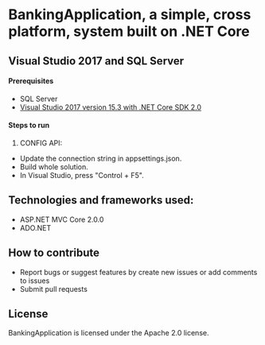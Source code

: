 # BankingApplication, a simple, cross platform, system built on .NET Core

## Visual Studio 2017 and SQL Server

#### Prerequisites

- SQL Server
- [Visual Studio 2017 version 15.3 with .NET Core SDK 2.0](https://www.microsoft.com/net/core/)

#### Steps to run

1. CONFIG API:
- Update the connection string in appsettings.json.
- Build whole solution.
- In Visual Studio, press "Control + F5".

## Technologies and frameworks used:
- ASP.NET MVC Core 2.0.0
- ADO.NET

## How to contribute

- Report bugs or suggest features by create new issues or add comments to issues
- Submit pull requests

## License

BankingApplication is licensed under the Apache 2.0 license.